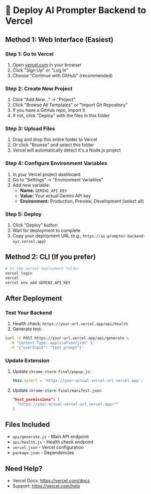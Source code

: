 # 🚀 Deploy AI Prompter Backend to Vercel

## Method 1: Web Interface (Easiest)

### Step 1: Go to Vercel
1. Open [vercel.com](https://vercel.com) in your browser
2. Click "Sign Up" or "Log In"
3. Choose "Continue with GitHub" (recommended)

### Step 2: Create New Project
1. Click "Add New..." → "Project"
2. Click "Browse All Templates" or "Import Git Repository"
3. If you have a GitHub repo, import it
4. If not, click "Deploy" with the files in this folder

### Step 3: Upload Files
1. Drag and drop this entire folder to Vercel
2. Or click "Browse" and select this folder
3. Vercel will automatically detect it's a Node.js project

### Step 4: Configure Environment Variables
1. In your Vercel project dashboard
2. Go to "Settings" → "Environment Variables"
3. Add new variable:
   - **Name:** `GEMINI_API_KEY`
   - **Value:** Your actual Gemini API key
   - **Environment:** Production, Preview, Development (select all)

### Step 5: Deploy
1. Click "Deploy" button
2. Wait for deployment to complete
3. Copy your deployment URL (e.g., `https://ai-prompter-backend-xyz.vercel.app`)

## Method 2: CLI (If you prefer)

```bash
# In the vercel-deployment folder
vercel login
vercel
vercel env add GEMINI_API_KEY
```

## After Deployment

### Test Your Backend
1. Health check: `https://your-url.vercel.app/api/health`
2. Generate test: 
```bash
curl -X POST https://your-url.vercel.app/api/generate \
  -H "Content-Type: application/json" \
  -d '{"userInput": "test prompt"}'
```

### Update Extension
1. Update `chrome-store-final/popup.js`:
   ```javascript
   this.apiUrl = 'https://your-actual-vercel-url.vercel.app';
   ```

2. Update `chrome-store-final/manifest.json`:
   ```json
   "host_permissions": [
     "https://your-actual-vercel-url.vercel.app/*"
   ]
   ```

## Files Included
- `api/generate.js` - Main API endpoint
- `api/health.js` - Health check endpoint  
- `vercel.json` - Vercel configuration
- `package.json` - Dependencies

## Need Help?
- Vercel Docs: https://vercel.com/docs
- Support: https://vercel.com/help
